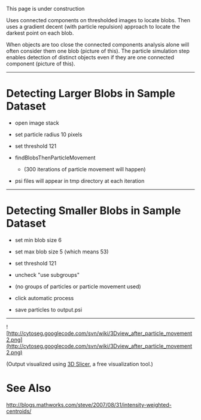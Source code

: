 This page is under construction


Uses connected components on thresholded images to locate blobs. Then uses a gradient decent (with particle repulsion) approach to locate the darkest point on each blob.

When objects are too close the connected components analysis alone will often consider them one blob (picture of this). The particle simulation step enables detection of distinct objects even if they are one connected component (picture of this).


---

# Detecting Larger Blobs in Sample Dataset #
  * open image stack
  * set particle radius 10 pixels
  * set threshold 121
  * findBlobsThenParticleMovement
    * (300 iterations of particle movement will happen)

  * psi files will appear in tmp directory at each iteration




---

# Detecting Smaller Blobs in Sample Dataset #
  * set min blob size 6
  * set max blob size 5  (which means 53)
  * set threshold 121

  * uncheck "use subgroups"
  * (no groups of particles or particle movement used)

  * click automatic process

  * save particles to output.psi



---


![http://cytoseg.googlecode.com/svn/wiki/3Dview_after_particle_movement2.png](http://cytoseg.googlecode.com/svn/wiki/3Dview_after_particle_movement2.png)

(Output visualized using [3D Slicer](http://www.slicer.org/), a free visualization tool.)



# See Also #
http://blogs.mathworks.com/steve/2007/08/31/intensity-weighted-centroids/